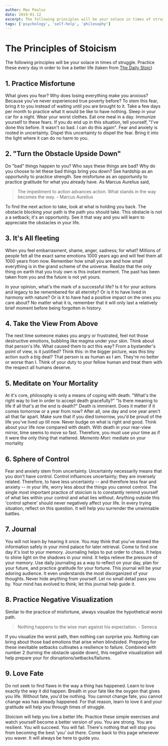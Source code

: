 ```yaml
---
author: Max Paulus
date: 2019-01-12
excerpt: The following principles will be your solace in times of struggle. Practice these every day in order to…
tags: ['psychology', 'self-help', 'philosophy']
---
```


# The Principles of Stoicism

The following principles will be your solace in times of struggle. Practice these every day in order to live a better life (taken from [The Daily Stoic](https://dailystoic.com/what-is-stoicism-a-definition-3-stoic-exercises-to-get-you-started/))

## 1. Practice Misfortune

What gives you fear? Why does losing everything make you anxious? Because you've never experienced true poverty before? To stem this fear, bring it to you instead of waiting until you are brought to it. Take a few days per month to practice what it would be like to have nothing. Sleep in your car for a night. Wear your worst clothes. Eat one meal in a day. Immunize yourself to these fears. If you do end up in this situation, tell yourself, "I've done this before. It wasn't so bad. I can do this again". Fear and anxiety is rooted in uncertainty. Dispel this uncertainty to dispel the fear. Bring it into the light where it can do no harm to you.

## 2. "Turn the Obstacle Upside Down"

Do "bad" things happen to you? Who says these things are bad? Why do you choose to let these bad things bring you down? See hardship as an opportunity to practice strength. See misfortune as an opportunity to practice gratitude for what you already have. As Marcus Aurelius said,

> The impediment to action advances action. What stands in the way becomes the way. - Marcus Aurelius

To find the next action to take, look at what is holding you back. The obstacle blocking your path is the path you should take. This obstacle is not a a setback; it's an opportunity. See it that way and you will learn to appreciate the obstacles in your life.

## 3. It's All fleeting

When you feel embarrasment, shame, anger, sadness; for what? Millions of people felt all the exact same emotions 1000 years ago and will feel them all 1000 years from now. Remember how small you are and how small everything is in the grand scheme of the universe. Realize that the only thing on earth that you truly own is this instant moment. The past has been taken from you and the future is not yet yours. 

In your opinion, what's the mark of a successful life? Is it for your actions and legacy to be remembered for all eternity? Or is it to have lived in harmony with nature? Or is it to have had a positive impact on the ones you care about? No matter what it is, remember that it will only last a relatively brief moment before being forgotten in history.

## 4. Take the View From Above

The next time someone makes you angry or frustrated, feel not those destructive emotions, bubbling like magma under your skin. Think about that person's life. What caused them to act this way? From a bystander's point of view, is it justified? Think this: in the bigger picture, was this tiny action such a big deal? That person is as human as I am. They're no better or worse than I. Think of your duty to your fellow human and treat them with the respect all humans deserve.

## 5. Meditate on Your Mortality

At it's core, philosophy is only a means of coping with death. "What's the right way to live in order to accept death gracefully?" "Is there meaning to life if all that's at the end is death?" Death is imminent. Does it matter if it comes tomorrow or a year from now? After all, one day and one year aren't all that far apart. Make sure that if you died tomorrow, you'd be proud of the life you've lived up till now. Never budge on what is right and good. Think about your life now compared with death. With death in your rear-view mirror, time seems to move so fast. Therefore, you must use your time as if it were the only thing that mattered. *Memento Mori*: mediate on your mortality

## 6. Sphere of Control

Fear and anxiety stem from uncertainty. Uncertainty necessarily means that you don't have control. Control influences uncertainty; they are inversely related. Therefore, to have less uncertainty -- and therefore less fear and anxiety --  in your life, worry less about the things you cannot control. The single most important practice of stoicism is to constantly remind yourself of what lies within your control and what lies without. Anything outside this 'control sphere' should never negatively affect your life. In every trying situation, reflect on this question. It will help you surrender the unwinnable battles.

## 7. Journal

You will not learn by hearing it once. You may think that you've stowed the information safely in your mind palace for later retrieval. Come to find one day it's lost to your memory. Journaling helps to put order to chaos. It helps to shine light on the shadows in your mind. It helps relieve the pressure of your memory. Use daily journaling as a way to reflect on your day, plan for your future, and practice gratitude for your fortune. This journal will be your adoring audience. It even understands the most disorganized of your thoughts. Never hide anything from yourself. Let no small detail pass you by. Your mind has evolved to think; let this journal help guide it.

## 8. Practice Negative Visualization

Similar to the practice of misfortune, always visualize the hypothetical worst path. 

> Nothing happens to the wise man against his expectation. - Seneca

If you visualize the worst path, then nothing can surprise you. Nothing can bring about those bad emotions that arise when blindsided. Preparing for these inevitable setbacks cultivates a resilience to failure. Combined with number 2 (turning the obstacle upside down), this negative visualization will help prepare your for disruptions/setbacks/failures. 

## 9. Love Fate

Do not seek to find flaws in the way a thing has happened. Learn to love exactly the way it did happen. Breath in your fate like the oxygen that gives you life. Without fate, you'd be nothing. You cannot change fate, you cannot change was has already happened. For that reason, learn to love it and your gratitude will help you through times of struggle.



Stoicism will help you live a better life. Practice these simple exercises and watch yourself become a better version of you. You are strong. You are resilient. You will succeed. You will fail. There's nothing that will stop you from becoming the best 'you' out there. Come back to this page whenever you waver. It will always be here to guide you.
